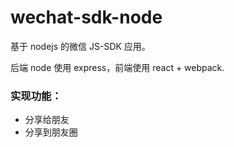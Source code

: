 # wechat-sdk-node

基于 nodejs 的微信 JS-SDK 应用。

后端 node 使用 express，前端使用 react + webpack.

### 实现功能：

* 分享给朋友
* 分享到朋友圈
